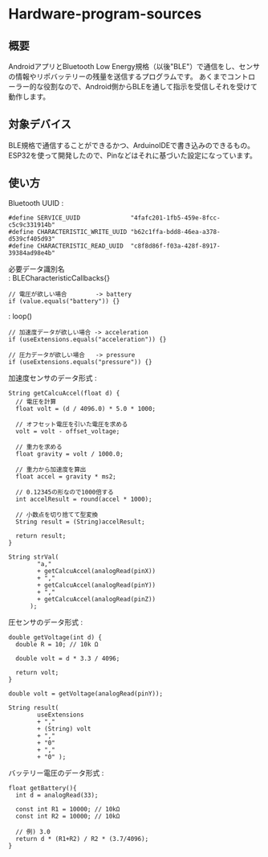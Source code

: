 # Hardware-program-sources
## 概要
AndroidアプリとBluetooth Low Energy規格（以後"BLE"）で通信をし、センサの情報やリポバッテリーの残量を送信するプログラムです。
あくまでコントローラー的な役割なので、Android側からBLEを通して指示を受信しそれを受けて動作します。  
## 対象デバイス
BLE規格で通信することができるかつ、ArduinoIDEで書き込みのできるもの。  
ESP32を使って開発したので、Pinなどはそれに基づいた設定になっています。
## 使い方
Bluetooth UUID :
```  
#define SERVICE_UUID              "4fafc201-1fb5-459e-8fcc-c5c9c331914b"
#define CHARACTERISTIC_WRITE_UUID "b62c1ffa-bdd8-46ea-a378-d539cf405d93"
#define CHARACTERISTIC_READ_UUID  "c8f8d86f-f03a-428f-8917-39384ad98e4b"
```  

必要データ識別名  
 : BLECharacteristicCallbacks{}
```
// 電圧が欲しい場合        -> battery
if (value.equals("battery")) {}
```
 : loop()
```
// 加速度データが欲しい場合 -> acceleration
if (useExtensions.equals("acceleration")) {}

// 圧力データが欲しい場合   -> pressure
if (useExtensions.equals("pressure")) {}
```

加速度センサのデータ形式 :
```
String getCalcuAccel(float d) {
  // 電圧を計算
  float volt = (d / 4096.0) * 5.0 * 1000;

  // オフセット電圧を引いた電圧を求める
  volt = volt - offset_voltage;

  // 重力を求める
  float gravity = volt / 1000.0;

  // 重力から加速度を算出
  float accel = gravity * ms2;

  // 0.12345の形なので1000倍する
  int accelResult = round(accel * 1000);

  // 小数点を切り捨てて型変換
  String result = (String)accelResult;

  return result;
}

String strVal(
        "a,"
        + getCalcuAccel(analogRead(pinX))
        + ","
        + getCalcuAccel(analogRead(pinY))
        + ","
        + getCalcuAccel(analogRead(pinZ))
      );
```  

圧センサのデータ形式 :
```
double getVoltage(int d) {
  double R = 10; // 10k Ω

  double volt = d * 3.3 / 4096;

  return volt;
}

double volt = getVoltage(analogRead(pinY));

String result(
        useExtensions 
        + ","
        + (String) volt 
        + ","
        + "0"
        + ","
        + "0" );
```  

バッテリー電圧のデータ形式 :
```
float getBattery(){
  int d = analogRead(33);
  
  const int R1 = 10000; // 10kΩ
  const int R2 = 10000; // 10kΩ
  
  // 例) 3.0
  return d * (R1+R2) / R2 * (3.7/4096);
}
```

